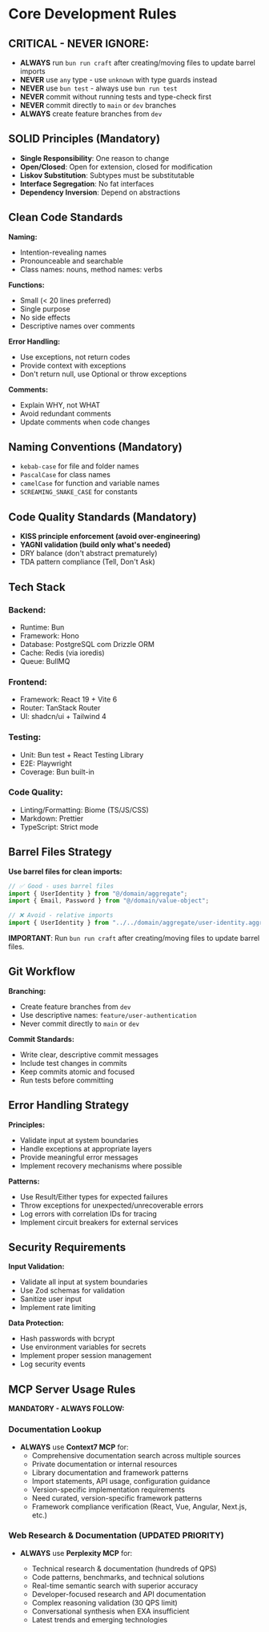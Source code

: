 # Core Development Rules

## **CRITICAL - NEVER IGNORE:**

- **ALWAYS** run `bun run craft` after creating/moving files to update barrel imports
- **NEVER** use `any` type - use `unknown` with type guards instead
- **NEVER** use `bun test` - always use `bun run test`
- **NEVER** commit without running tests and type-check first
- **NEVER** commit directly to `main` or `dev` branches
- **ALWAYS** create feature branches from `dev`

## SOLID Principles (Mandatory)

- **Single Responsibility**: One reason to change
- **Open/Closed**: Open for extension, closed for modification
- **Liskov Substitution**: Subtypes must be substitutable
- **Interface Segregation**: No fat interfaces
- **Dependency Inversion**: Depend on abstractions

## Clean Code Standards

**Naming:**

- Intention-revealing names
- Pronounceable and searchable
- Class names: nouns, method names: verbs

**Functions:**

- Small (< 20 lines preferred)
- Single purpose
- No side effects
- Descriptive names over comments

**Error Handling:**

- Use exceptions, not return codes
- Provide context with exceptions
- Don't return null, use Optional or throw exceptions

**Comments:**

- Explain WHY, not WHAT
- Avoid redundant comments
- Update comments when code changes

## Naming Conventions (Mandatory)

- `kebab-case` for file and folder names
- `PascalCase` for class names
- `camelCase` for function and variable names
- `SCREAMING_SNAKE_CASE` for constants

## Code Quality Standards (Mandatory)

- **KISS principle enforcement (avoid over-engineering)**
- **YAGNI validation (build only what's needed)**
- DRY balance (don't abstract prematurely)
- TDA pattern compliance (Tell, Don't Ask)

## Tech Stack

### Backend:

- Runtime: Bun
- Framework: Hono
- Database: PostgreSQL com Drizzle ORM
- Cache: Redis (via ioredis)
- Queue: BullMQ

### Frontend:

- Framework: React 19 + Vite 6
- Router: TanStack Router
- UI: shadcn/ui + Tailwind 4

### Testing:

- Unit: Bun test + React Testing Library
- E2E: Playwright
- Coverage: Bun built-in

### Code Quality:

- Linting/Formatting: Biome (TS/JS/CSS)
- Markdown: Prettier
- TypeScript: Strict mode

## Barrel Files Strategy

**Use barrel files for clean imports:**

```typescript
// ✅ Good - uses barrel files
import { UserIdentity } from "@/domain/aggregate";
import { Email, Password } from "@/domain/value-object";

// ❌ Avoid - relative imports
import { UserIdentity } from "../../domain/aggregate/user-identity.aggregate";
```

**IMPORTANT**: Run `bun run craft` after creating/moving files to update barrel files.

## Git Workflow

**Branching:**

- Create feature branches from `dev`
- Use descriptive names: `feature/user-authentication`
- Never commit directly to `main` or `dev`

**Commit Standards:**

- Write clear, descriptive commit messages
- Include test changes in commits
- Keep commits atomic and focused
- Run tests before committing

## Error Handling Strategy

**Principles:**

- Validate input at system boundaries
- Handle exceptions at appropriate layers
- Provide meaningful error messages
- Implement recovery mechanisms where possible

**Patterns:**

- Use Result/Either types for expected failures
- Throw exceptions for unexpected/unrecoverable errors
- Log errors with correlation IDs for tracing
- Implement circuit breakers for external services

## Security Requirements

**Input Validation:**

- Validate all input at system boundaries
- Use Zod schemas for validation
- Sanitize user input
- Implement rate limiting

**Data Protection:**

- Hash passwords with bcrypt
- Use environment variables for secrets
- Implement proper session management
- Log security events

## MCP Server Usage Rules

**MANDATORY - ALWAYS FOLLOW:**

### Documentation Lookup

- **ALWAYS** use **Context7 MCP** for:
  - Comprehensive documentation search across multiple sources
  - Private documentation or internal resources
  - Library documentation and framework patterns
  - Import statements, API usage, configuration guidance
  - Version-specific implementation requirements
  - Need curated, version-specific framework patterns
  - Framework compliance verification (React, Vue, Angular, Next.js, etc.)

### Web Research & Documentation (UPDATED PRIORITY)

- **ALWAYS** use **Perplexity MCP** for:

  - Technical research & documentation (hundreds of QPS)
  - Code patterns, benchmarks, and technical solutions
  - Real-time semantic search with superior accuracy
  - Developer-focused research and API documentation
  - Complex reasoning validation (30 QPS limit)
  - Conversational synthesis when EXA insufficient
  - Latest trends and emerging technologies
